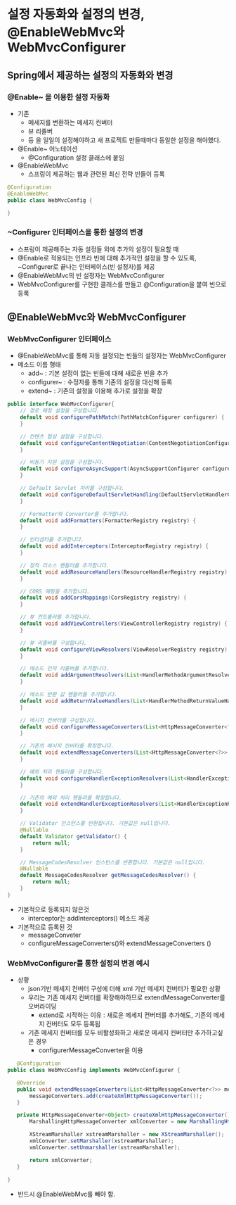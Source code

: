 # 설정 자동화와 설정의 변경, @EnableWebMvc와 WebMvcConfigurer
## Spring에서 제공하는 설정의 자동화와 변경
### @Enable~ 을 이용한 설정 자동화 
- 기존
  - 메세지를 변환하는 메세지 컨버터
  - 뷰 리졸버
  - 등 을 일일이 설정해야하고 새 프로젝트 만들때마다 동일한 설정을 해야했다.
- @Enable~ 어노테이션
  - @Configuration 설정 클래스에 붙임
- @EnableWebMvc
  - 스프링이 제공하는 웹과 관련된 최신 전략 빈들이 등록

```java
@Configuration
@EnableWebMvc
public class WebMvcConfig {

}
```

### ~Configurer 인터페이스을 통한 설정의 변경
- 스프링이 제공해주는 자동 설정들 외에 추가의 설정이 필요할 때
- @Enable로 적용되는 인프라 빈에 대해 추가적인 설정을 할 수 있도록, ~Configurer로 끝나는 인터페이스(빈 설정자)를 제공
- @EnableWebMvc의 빈 설정자는 WebMvcConfigurer
- WebMvcConfigurer를 구현한 클래스를 만들고 @Configuration을 붙여 빈으로 등록

## @EnableWebMvc와 WebMvcConfigurer
### WebMvcConfigurer 인터페이스
- @EnableWebMvc를 통해 자동 설정되는 빈들의 설정자는 WebMvcConfigurer
- 메소드 이름 형태
  - add~ : 기본 설정이 없는 빈들에 대해 새로운 빈을 추가
  - configurer~ : 수정자를 통해 기존의 설정을 대신해 등록
  - extend~ : 기존의 설정을 이용해 추가로 설정을 확장

```java
public interface WebMvcConfigurer{
    // 경로 매칭 설정을 구성합니다.
    default void configurePathMatch(PathMatchConfigurer configurer) {
    }

    // 컨텐츠 협상 설정을 구성합니다.
    default void configureContentNegotiation(ContentNegotiationConfigurer configurer) {
    }

    // 비동기 지원 설정을 구성합니다.
    default void configureAsyncSupport(AsyncSupportConfigurer configurer) {
    }

    // Default Servlet 처리를 구성합니다.
    default void configureDefaultServletHandling(DefaultServletHandlerConfigurer configurer) {
    }

    // Formatter와 Converter를 추가합니다.
    default void addFormatters(FormatterRegistry registry) {
    }

    // 인터셉터를 추가합니다.
    default void addInterceptors(InterceptorRegistry registry) {
    }

    // 정적 리소스 핸들러를 추가합니다.
    default void addResourceHandlers(ResourceHandlerRegistry registry) {
    }

    // CORS 매핑을 추가합니다.
    default void addCorsMappings(CorsRegistry registry) {
    }

    // 뷰 컨트롤러를 추가합니다.
    default void addViewControllers(ViewControllerRegistry registry) {
    }

    // 뷰 리졸버를 구성합니다.
    default void configureViewResolvers(ViewResolverRegistry registry) {
    }

    // 메소드 인자 리졸버를 추가합니다.
    default void addArgumentResolvers(List<HandlerMethodArgumentResolver> resolvers) {
    }

    // 메소드 반환 값 핸들러를 추가합니다.
    default void addReturnValueHandlers(List<HandlerMethodReturnValueHandler> handlers) {
    }

    // 메시지 컨버터를 구성합니다.
    default void configureMessageConverters(List<HttpMessageConverter<?>> converters) {
    }

    // 기존의 메시지 컨버터를 확장합니다.
    default void extendMessageConverters(List<HttpMessageConverter<?>> converters) {
    }

    // 예외 처리 핸들러를 구성합니다.
    default void configureHandlerExceptionResolvers(List<HandlerExceptionResolver> resolvers) {
    }

    // 기존의 예외 처리 핸들러를 확장합니다.
    default void extendHandlerExceptionResolvers(List<HandlerExceptionResolver> resolvers) {
    }

    // Validator 인스턴스를 반환합니다. 기본값은 null입니다.
    @Nullable
    default Validator getValidator() {
        return null;
    }

    // MessageCodesResolver 인스턴스를 반환합니다. 기본값은 null입니다.
    @Nullable
    default MessageCodesResolver getMessageCodesResolver() {
        return null;
    }
}

```
- 기본적으로 등록되지 않은것
  - interceptor는 addInterceptors() 메소드 제공
- 기본적으로 등록된 것
  - messageConveter
  - configureMessageConverters()와 extendMessageConverters ()

### WebMvcConfigurer를 통한 설정의 변경 예시
- 상황
  - json기반 메세지 컨버터 구성에 더해 xml 기반 메세지 컨버터가 필요한 상황
  - 우리는 기존 메세지 컨버터를 확장해야하므로 extendMessageConverter를 오버라이딩
    - extend로 시작하는 이유 : 새로운 메세지 컨버터를 추가해도, 기존의 메세지 컨버터도 모두 등록됨
  - 기존 메세지 컨버터를 모두 비활성화하고 새로운 메세지 컨버터만 추가하고싶은 경우
    - configurerMessageConverter을 이용

 ```java
    @Configuration
public class WebMvcConfig implements WebMvcConfigurer {

    @Override
    public void extendMessageConverters(List<HttpMessageConverter<?>> messageConverters) {
        messageConverters.add(createXmlHttpMessageConverter());
    }

    private HttpMessageConverter<Object> createXmlHttpMessageConverter() {
        MarshallingHttpMessageConverter xmlConverter = new MarshallingHttpMessageConverter();

        XStreamMarshaller xstreamMarshaller = new XStreamMarshaller();
        xmlConverter.setMarshaller(xstreamMarshaller);
        xmlConverter.setUnmarshaller(xstreamMarshaller);

        return xmlConverter;
    }
    
}
```
- 반드시 @EnableWebMvc를 빼야 함.